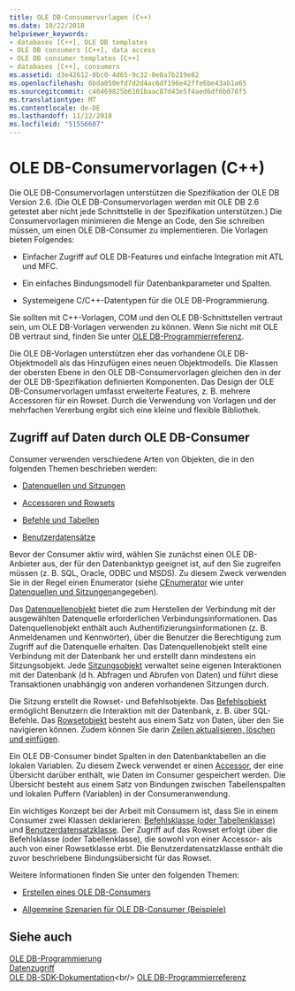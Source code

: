 ```yaml
---
title: OLE DB-Consumervorlagen (C++)
ms.date: 10/22/2018
helpviewer_keywords:
- databases [C++], OLE DB templates
- OLE DB consumers [C++], data access
- OLE DB consumer templates [C++]
- databases [C++], consumers
ms.assetid: d3e42612-0bc0-4d65-9c32-0e8a7b219e82
ms.openlocfilehash: 6bda050efd7d2d4ac6df196e42ffe6be43ab1a65
ms.sourcegitcommit: c40469825b6101baac87d43e5f4aed6df6b078f5
ms.translationtype: MT
ms.contentlocale: de-DE
ms.lasthandoff: 11/12/2018
ms.locfileid: "51556607"
---
```

# <a name="ole-db-consumer-templates-c"></a>OLE DB-Consumervorlagen (C++)

Die OLE DB-Consumervorlagen unterstützen die Spezifikation der OLE DB Version 2.6. (Die OLE DB-Consumervorlagen werden mit OLE DB 2.6 getestet aber nicht jede Schnittstelle in der Spezifikation unterstützen.) Die Consumervorlagen minimieren die Menge an Code, den Sie schreiben müssen, um einen OLE DB-Consumer zu implementieren. Die Vorlagen bieten Folgendes:

- Einfacher Zugriff auf OLE DB-Features und einfache Integration mit ATL und MFC.

- Ein einfaches Bindungsmodell für Datenbankparameter und Spalten.

- Systemeigene C/C++-Datentypen für die OLE DB-Programmierung.

Sie sollten mit C++-Vorlagen, COM und den OLE DB-Schnittstellen vertraut sein, um OLE DB-Vorlagen verwenden zu können. Wenn Sie nicht mit OLE DB vertraut sind, finden Sie unter [OLE DB-Programmierreferenz](https://docs.microsoft.com/previous-versions/windows/desktop/ms718124(v=vs.85)).

Die OLE DB-Vorlagen unterstützen eher das vorhandene OLE DB-Objektmodell als das Hinzufügen eines neuen Objektmodells. Die Klassen der obersten Ebene in den OLE DB-Consumervorlagen gleichen den in der der OLE DB-Spezifikation definierten Komponenten. Das Design der OLE DB-Consumervorlagen umfasst erweiterte Features, z. B. mehrere Accessoren für ein Rowset. Durch die Verwendung von Vorlagen und der mehrfachen Vererbung ergibt sich eine kleine und flexible Bibliothek.

## <a name="how-ole-db-consumers-access-data"></a>Zugriff auf Daten durch OLE DB-Consumer

Consumer verwenden verschiedene Arten von Objekten, die in den folgenden Themen beschrieben werden:

- [Datenquellen und Sitzungen](../../data/oledb/data-sources-and-sessions.md)

- [Accessoren und Rowsets](../../data/oledb/accessors-and-rowsets.md)

- [Befehle und Tabellen](../../data/oledb/commands-and-tables.md)

- [Benutzerdatensätze](../../data/oledb/user-records.md)

Bevor der Consumer aktiv wird, wählen Sie zunächst einen OLE DB-Anbieter aus, der für den Datenbanktyp geeignet ist, auf den Sie zugreifen müssen (z. B. SQL, Oracle, ODBC und MSDS). Zu diesem Zweck verwenden Sie in der Regel einen Enumerator (siehe [CEnumerator](../../data/oledb/cenumerator-class.md) wie unter [Datenquellen und Sitzungen](../../data/oledb/data-sources-and-sessions.md)angegeben).

Das [Datenquellenobjekt](../../data/oledb/data-sources-and-sessions.md) bietet die zum Herstellen der Verbindung mit der ausgewählten Datenquelle erforderlichen Verbindungsinformationen. Das Datenquellenobjekt enthält auch Authentifizierungsinformationen (z. B. Anmeldenamen und Kennwörter), über die Benutzer die Berechtigung zum Zugriff auf die Datenquelle erhalten. Das Datenquellenobjekt stellt eine Verbindung mit der Datenbank her und erstellt dann mindestens ein Sitzungsobjekt. Jede [Sitzungsobjekt](../../data/oledb/data-sources-and-sessions.md) verwaltet seine eigenen Interaktionen mit der Datenbank (d h. Abfragen und Abrufen von Daten) und führt diese Transaktionen unabhängig von anderen vorhandenen Sitzungen durch.

Die Sitzung erstellt die Rowset- und Befehlsobjekte. Das [Befehlsobjekt](../../data/oledb/commands-and-tables.md) ermöglicht Benutzern die Interaktion mit der Datenbank, z. B. über SQL-Befehle. Das [Rowsetobjekt](../../data/oledb/accessors-and-rowsets.md) besteht aus einem Satz von Daten, über den Sie navigieren können. Zudem können Sie darin [Zeilen aktualisieren, löschen und einfügen](../../data/oledb/updating-rowsets.md).

Ein OLE DB-Consumer bindet Spalten in den Datenbanktabellen an die lokalen Variablen. Zu diesem Zweck verwendet er einen [Accessor](../../data/oledb/accessors-and-rowsets.md), der eine Übersicht darüber enthält, wie Daten im Consumer gespeichert werden. Die Übersicht besteht aus einem Satz von Bindungen zwischen Tabellenspalten und lokalen Puffern (Variablen) in der Consumeranwendung.

Ein wichtiges Konzept bei der Arbeit mit Consumern ist, dass Sie in einem Consumer zwei Klassen deklarieren: [Befehlsklasse (oder Tabellenklasse)](../../data/oledb/commands-and-tables.md) und [Benutzerdatensatzklasse](../../data/oledb/user-records.md). Der Zugriff auf das Rowset erfolgt über die Befehlsklasse (oder Tabellenklasse), die sowohl von einer Accessor- als auch von einer Rowsetklasse erbt. Die Benutzerdatensatzklasse enthält die zuvor beschriebene Bindungsübersicht für das Rowset.

Weitere Informationen finden Sie unter den folgenden Themen:

- [Erstellen eines OLE DB-Consumers](../../data/oledb/creating-an-ole-db-consumer.md)

- [Allgemeine Szenarien für OLE DB-Consumer (Beispiele)](../../data/oledb/working-with-ole-db-consumer-templates.md)

## <a name="see-also"></a>Siehe auch

[OLE DB-Programmierung](../../data/oledb/ole-db-programming.md)<br/>
[Datenzugriff](../data-access-in-cpp.md)<br/>
[OLE DB-SDK-Dokumentation](https://docs.microsoft.com/previous-versions/windows/desktop/ms722784(v=vs.85))<br/>
[OLE DB-Programmierreferenz](/sql/connect/oledb/ole-db/oledb-driver-for-sql-server-programming)
